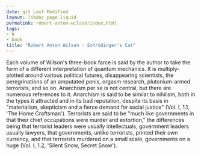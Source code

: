 ```yaml
---
date: git Last Modified
layout: libdoc_page.liquid
permalink: robert-anton-wilson/index.html
tags:
- W
- book
title: "Robert Anton Wilson - Schrödinger's Cat"
---
```


Each volume of Wilson's three-book farce is said by the author to take the form of a different interpretation of quantum mechanics. It is multiply-plotted around various political futures, disappearing scientists, the peregrinations of an amputated penis, orgasm research, plutonium-armed terrorists, and so on. Anarchism per se is not central, but there are numerous references to it.  Anarchism is said to be similar to nihilism, both in the types it attracted and  in its bad reputation, despite its basis in "materialism, skepticism and a  fierce demand for social justice" (Vol. I, 1.1, 'The Home Craftsman').  Terrorists are said to be "much like governments in that their chief occupations  were murder and extortion," the differences being that terrorist leaders were  usually intellectuals, government leaders usually lawyers, that governments,  unlike terrorists, printed their own currency, and that terrorists murdered on a  small scale, governments on a huge (Vol. I, 1.2, 'Silent Snow, Secret Snow').